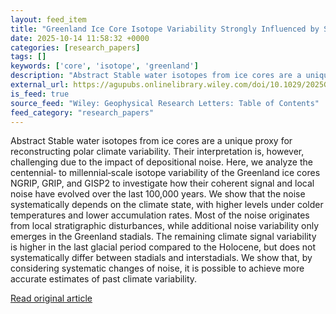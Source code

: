 ```yaml
---
layout: feed_item
title: "Greenland Ice Core Isotope Variability Strongly Influenced by Systematic Changes in Depositional Noise"
date: 2025-10-14 11:58:32 +0000
categories: [research_papers]
tags: []
keywords: ['core', 'isotope', 'greenland']
description: "Abstract Stable water isotopes from ice cores are a unique proxy for reconstructing polar climate variability"
external_url: https://agupubs.onlinelibrary.wiley.com/doi/10.1029/2025GL116529?af=R
is_feed: true
source_feed: "Wiley: Geophysical Research Letters: Table of Contents"
feed_category: "research_papers"
---
```


Abstract Stable water isotopes from ice cores are a unique proxy for reconstructing polar climate variability. Their interpretation is, however, challenging due to the impact of depositional noise. Here, we analyze the centennial‐ to millennial‐scale isotope variability of the Greenland ice cores NGRIP, GRIP, and GISP2 to investigate how their coherent signal and local noise have evolved over the last 100,000 years. We show that the noise systematically depends on the climate state, with higher levels under colder temperatures and lower accumulation rates. Most of the noise originates from local stratigraphic disturbances, while additional noise variability only emerges in the Greenland stadials. The remaining climate signal variability is higher in the last glacial period compared to the Holocene, but does not systematically differ between stadials and interstadials. We show that, by considering systematic changes of noise, it is possible to achieve more accurate estimates of past climate variability.

[Read original article](https://agupubs.onlinelibrary.wiley.com/doi/10.1029/2025GL116529?af=R)
